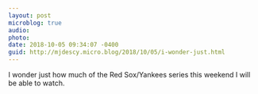 ```yaml
---
layout: post
microblog: true
audio: 
photo: 
date: 2018-10-05 09:34:07 -0400
guid: http://mjdescy.micro.blog/2018/10/05/i-wonder-just.html
---
```

I wonder just how much of the Red Sox/Yankees series this weekend I will be able to watch.
